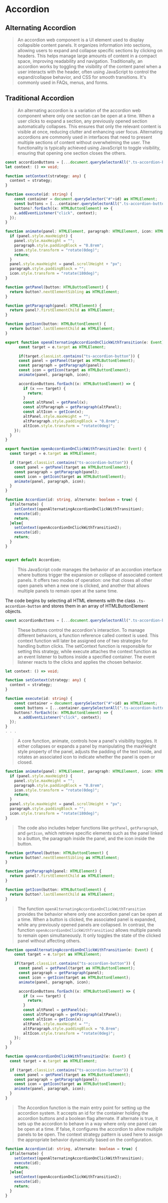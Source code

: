 # Accordion

## Alternating Accordion
> An accordion web component is a UI element used to display collapsible content panels. It organizes information into sections, allowing users to expand and collapse specific sections by clicking on headers. This helps manage large amounts of content in a compact space, improving readability and navigation. Traditionally, an accordion works by toggling the visibility of the content panel when a user interacts with the header, often using JavaScript to control the expand/collapse behavior, and CSS for smooth transitions. It's commonly used in FAQs, menus, and forms.

## Traditional Accordion
> An alternating accordion is a variation of the accordion web component where only one section can be open at a time. When a user clicks to expand a section, any previously opened section automatically collapses. This ensures that only the relevant content is visible at once, reducing clutter and enhancing user focus. Alternating accordions are commonly used in interfaces that need to present multiple sections of content without overwhelming the user. The functionality is typically achieved using JavaScript to toggle visibility, ensuring that opening one section closes the others.

```ts
const accordionButtons = [...document.querySelectorAll(".ts-accordion-button")] as HTMLButtonElement[];
let context: () => void;

function setContext(strategy: any) {
  context = strategy;
}

function execute(id: string) {
    const container = document.querySelector("#"+id) as HTMLElement;
    const buttons = [...container.querySelectorAll(".ts-accordion-button")] as HTMLButtonElement[];
    buttons?.forEach((x: HTMLButtonElement) => {
    x.addEventListener("click", context);
  });
}

function animate(panel: HTMLElement, paragraph: HTMLElement, icon: HTMLElement) {
  if (panel.style.maxHeight) {
    panel.style.maxHeight = "";
    paragraph.style.paddingBlock = "0.8rem";
    icon.style.transform = "rotate(0deg)";
    return;
  }
  panel.style.maxHeight = panel.scrollHeight + "px";
  paragraph.style.paddingBlock = "";
  icon.style.transform = "rotate(180deg)";
}

function getPanel(button: HTMLButtonElement) {
  return button?.nextElementSibling as HTMLElement;
}

function getParagraph(panel: HTMLElement) {
  return panel?.firstElementChild as HTMLElement;
}

function getIcon(button: HTMLButtonElement) {
  return button?.lastElementChild as HTMLElement;
}

export function openAlternatingAccordionOnClickWithTransition(e: Event) {
      const target = e.target as HTMLElement;

      if(target.classList.contains("ts-accordion-button")) {
      const panel = getPanel(target as HTMLButtonElement);
      const paragraph = getParagraph(panel);
      const icon = getIcon(target as HTMLButtonElement);
      animate(panel, paragraph, icon);

      accordionButtons.forEach((x: HTMLButtonElement) => {
        if (x === target) {
          return;
        }
        const altPanel = getPanel(x);
        const altParagraph = getParagraph(altPanel);
        const altIcon = getIcon(x);
        altPanel.style.maxHeight = "";
        altParagraph.style.paddingBlock = "0.8rem";
        altIcon.style.transform = "rotate(0deg)";
    });
  }
}

export function openAccordionOnClickWithTransition2(e: Event) {
  const target = e.target as HTMLElement;

  if (target.classList.contains("ts-accordion-button")) {
    const panel = getPanel(target as HTMLButtonElement);
    const paragraph = getParagraph(panel);
    const icon = getIcon(target as HTMLButtonElement);
    animate(panel, paragraph, icon);
  }
}

function Accordion(id: string, alternate: boolean = true) {
  if(alternate) {
    setContext(openAlternatingAccordionOnClickWithTransition);
    execute(id);
    return;
  }else{
    setContext(openAccordionOnClickWithTransition2);
    execute(id);
    return;
  }
}


export default Accordion;
```

> This JavaScript code manages the behavior of an accordion interface where buttons trigger the expansion or collapse of associated content panels. It offers two modes of operation: one that closes all other open panels when a new one is clicked, and another that allows multiple panels to remain open at the same time.

The code begins by selecting all HTML elements with the class `.ts-accordion-button` and stores them in an array of HTMLButtonElement objects.
```ts
const accordionButtons = [...document.querySelectorAll(".ts-accordion-button")] as HTMLButtonElement[];
```

> These buttons control the accordion's interaction. To manage different behaviors, a function reference called context is used. This context function will later be assigned one of two strategies for handling button clicks. The setContext function is responsible for setting this strategy, while execute attaches the context function as an event listener to buttons inside a specified container. The event listener reacts to the clicks and applies the chosen behavior.
```ts
let context: () => void;

function setContext(strategy: any) {
  context = strategy;
}

function execute(id: string) {
    const container = document.querySelector("#"+id) as HTMLElement;
    const buttons = [...container.querySelectorAll(".ts-accordion-button")] as HTMLButtonElement[];
    buttons?.forEach((x: HTMLButtonElement) => {
      x.addEventListener("click", context);
  });
}
. . .
```

> A core function, animate, controls how a panel's visibility toggles. It either collapses or expands a panel by manipulating the maxHeight style property of the panel, adjusts the padding of the text inside, and rotates an associated icon to indicate whether the panel is open or closed.

```ts
function animate(panel: HTMLElement, paragraph: HTMLElement, icon: HTMLElement) {
  if (panel.style.maxHeight) {
    panel.style.maxHeight = "";
    paragraph.style.paddingBlock = "0.8rem";
    icon.style.transform = "rotate(0deg)";
    return;
  }
  panel.style.maxHeight = panel.scrollHeight + "px";
  paragraph.style.paddingBlock = "";
  icon.style.transform = "rotate(180deg)";
}
```

> The code also includes helper functions like `getPanel`, `getParagraph`, and `getIcon`, which retrieve specific elements such as the panel linked to a button, the paragraph inside the panel, and the icon inside the button.

```ts
function getPanel(button: HTMLButtonElement) {
  return button?.nextElementSibling as HTMLElement;
}

function getParagraph(panel: HTMLElement) {
  return panel?.firstElementChild as HTMLElement;
}

function getIcon(button: HTMLButtonElement) {
  return button?.lastElementChild as HTMLElement;
}
```

> The function `openAlternatingAccordionOnClickWithTransition` provides the behavior where only one accordion panel can be open at a time. When a button is clicked, the associated panel is expanded, while any previously opened panels are collapsed. In contrast, the function `openAccordionOnClickWithTransition2` allows multiple panels to remain open simultaneously. It only toggles the state of the clicked panel without affecting others.

```ts
function openAlternatingAccordionOnClickWithTransition(e: Event) {
    const target = e.target as HTMLElement;

    if(target.classList.contains("ts-accordion-button")) {
      const panel = getPanel(target as HTMLButtonElement);
      const paragraph = getParagraph(panel);
      const icon = getIcon(target as HTMLButtonElement);
      animate(panel, paragraph, icon);

      accordionButtons.forEach((x: HTMLButtonElement) => {
        if (x === target) {
          return;
        }
        const altPanel = getPanel(x);
        const altParagraph = getParagraph(altPanel);
        const altIcon = getIcon(x);
        altPanel.style.maxHeight = "";
        altParagraph.style.paddingBlock = "0.8rem";
        altIcon.style.transform = "rotate(0deg)";
    });
  }
}

function openAccordionOnClickWithTransition2(e: Event) {
  const target = e.target as HTMLElement;

  if (target.classList.contains("ts-accordion-button")) {
    const panel = getPanel(target as HTMLButtonElement);
    const paragraph = getParagraph(panel);
    const icon = getIcon(target as HTMLButtonElement);
    animate(panel, paragraph, icon);
  }
}
```

> The Accordion function is the main entry point for setting up the accordion system. It accepts an id for the container holding the accordion buttons and a boolean flag alternate. If alternate is true, it sets up the accordion to behave in a way where only one panel can be open at a time. If false, it configures the accordion to allow multiple panels to be open. The context strategy pattern is used here to assign the appropriate behavior dynamically based on the configuration.

```ts
function Accordion(id: string, alternate: boolean = true) {
  if(alternate) {
    setContext(openAlternatingAccordionOnClickWithTransition);
    execute(id);
    return;
  }else{
    setContext(openAccordionOnClickWithTransition2);
    execute(id);
    return;
  }
}
```